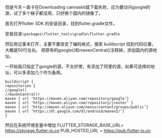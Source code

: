 但是今天一直卡在Downloading canvaskit就下载失败，应为要访问google的源，试了多个梯子都没用，只好换个国内的镜像了。

首先打开flutter SDK 的安装目录，找到flutter.gradle文件。

安装目录`\packages\flutter_tools\gradle\flutter.gradle`

然后用记事本打开，主要不要改变了编码格式，搜索 buildscript 找到代码位置，大概是50行左右。
把原有的google()和mavenCentral()注释掉，添加国内的源地址。

一开始我只指定了google的源，不太好使，有添加了阿里的源，如果可选择的地址，可以多添加几个作为备用。

```
buildscript {
repositories {
//google()
//mavenCentral()
maven { url ‘https://maven.aliyun.com/repository/google’}
maven { url ‘https://maven.aliyun.com/repository/jcenter’ }
maven { url ‘http://maven.aliyun.com/nexus/content/groups/public’}
maven { url ‘https://dl.google.com/dl/android/maven2/’}
}
```

然后在系统环境变量中增加
FLUTTER_STORAGE_BASE_URL= https://storage.flutter-io.cn
PUB_HOSTED_URL = https://pub.flutter-io.cn
